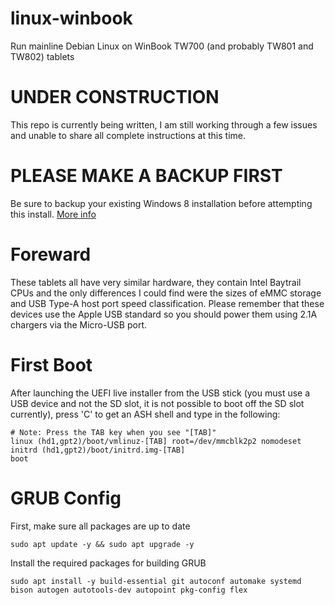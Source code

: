 # linux-winbook
Run mainline Debian Linux on WinBook TW700 (and probably TW801 and TW802) tablets

# UNDER CONSTRUCTION
This repo is currently being written, I am still working through a few issues and unable to share all complete instructions at this time.

# PLEASE MAKE A BACKUP FIRST
Be sure to backup your existing Windows 8 installation before attempting this install. [More info](https://support.microsoft.com/en-us/windows/create-a-usb-recovery-drive-460091d5-1e8f-cb33-2d17-8fdef77412d5)

# Foreward
These tablets all have very similar hardware, they contain Intel Baytrail CPUs and the only differences I could find were the sizes of eMMC storage and USB Type-A host port speed classification. Please remember that these devices use the Apple USB standard so you should power them using 2.1A chargers via the Micro-USB port.

# First Boot
After launching the UEFI live installer from the USB stick (you must use a USB device and not the SD slot, it is not possible to boot off the SD slot currently), press 'C' to get an ASH shell and type in the following:
```shell
# Note: Press the TAB key when you see "[TAB]"
linux (hd1,gpt2)/boot/vmlinuz-[TAB] root=/dev/mmcblk2p2 nomodeset
initrd (hd1,gpt2)/boot/initrd.img-[TAB]
boot
```
<!--
If this fails, shutdown the system and then repeat the above steps. Use:
```shell
# Need to add more steps
```
to find correct drive and partition.
-->
# GRUB Config

First, make sure all packages are up to date
```shell
sudo apt update -y && sudo apt upgrade -y
```
Install the required packages for building GRUB
```shell
sudo apt install -y build-essential git autoconf automake systemd bison autogen autotools-dev autopoint pkg-config flex
```
